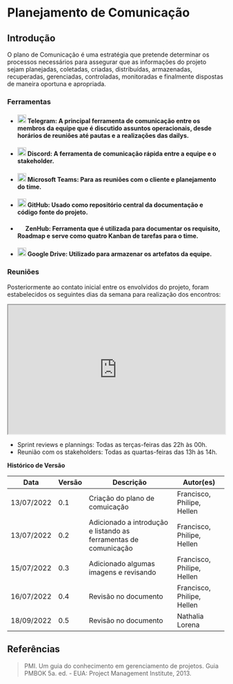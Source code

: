 # Planejamento de Comunicação

## Introdução

O plano de Comunicação é uma estratégia que pretende determinar os processos necessários para assegurar que as informações do projeto sejam planejadas, coletadas, criadas, distribuídas, armazenadas, recuperadas, gerenciadas, controladas, monitoradas e finalmente dispostas de maneira oportuna e apropriada.

### Ferramentas

- <h4><img src="https://www.freepnglogos.com/uploads/telegram-logo-png-0.png" height="20px" width="20px"> Telegram: A principal ferramenta de comunicação entre os membros da equipe que é discutido assuntos operacionais, desde horários de reuniões até pautas e a realizações das dailys.
- <h4><img src="https://www.freepnglogos.com/uploads/discord-logo-png/discord-logo-logodownload-download-logotipos-1.png" height="20px" width="20px"> Discord: A ferramenta de comunicação rápida entre a equipe e o stakeholder.
- <h4><img src="https://d1fdloi71mui9q.cloudfront.net/KG6Bw8GRJOgOyoDgxblL_wKaXXL2c0b1Zi2DP" height="20px" width="20px"> Microsoft Teams: Para as reuniões com o cliente e planejamento do time.
- <h4><img src="https://pngimg.com/uploads/github/github_PNG40.png" height="20px" width="20px"> GitHub: Usado como repositório central da documentação e código fonte do projeto.
- <h4><img src="https://app.zenhub.com/dist/favicon/apple-touch-icon.png" height="15px" width="15px"> ZenHub: Ferramenta que é utilizada para documentar os requisito, Roadmap e serve como quatro Kanban de tarefas para o time.
- <h4><img src="https://daveberesford.co.uk/wp-content/uploads/2021/01/google-drive-logo.png" height="20px" width="20px"> Google Drive: Utilizado para armazenar os artefatos da equipe.

### Reuniões

Posteriormente ao contato inicial entre os envolvidos do projeto, foram estabelecidos os seguintes dias da semana para realização dos encontros:

<iframe src="https://docs.google.com/spreadsheets/d/e/2PACX-1vRYiiiXPkLrwOKSVktfTpl_sa7QgY_pH0F15D5nPAfTpHghgIPZpipEDTho5Yx4itKEn9q6ay-OvcrS/pubhtml?gid=96807035&amp;single=true&amp;widget=true&amp;headers=false" width = "100%" height = "300 "></iframe>

- Sprint reviews e plannings: Todas as terças-feiras das 22h às 00h.
- Reunião com os stakeholders: Todas as quartas-feiras das 13h às 14h.

**Histórico de Versão**

| Data       | Versão | Descrição                                                        | Autor(es)                  |
| ---------- | ------ | ---------------------------------------------------------------- | -------------------------- |
| 13/07/2022 | 0.1    | Criação do plano de comuicação                                   | Francisco, Philipe, Hellen |
| 13/07/2022 | 0.2    | Adicionado a introdução e listando as ferramentas de comunicação | Francisco, Philipe, Hellen |
| 15/07/2022 | 0.3    | Adicionado algumas imagens e revisando                           | Francisco, Philipe, Hellen |
| 16/07/2022 | 0.4    | Revisão no documento                                             | Francisco, Philipe, Hellen |
| 18/09/2022 | 0.5    | Revisão no documento                                             | Nathalia Lorena            |

## Referências

> PMI. Um guia do conhecimento em gerenciamento de projetos. Guia PMBOK 5a. ed. - EUA: Project Management Institute, 2013.
